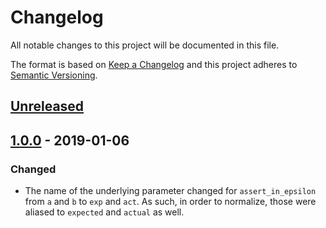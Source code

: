 # Changelog

All notable changes to this project will be documented in this file.

The format is based on [Keep a Changelog](http://keepachangelog.com/en/1.0.0/) and this project adheres to [Semantic Versioning](http://semver.org/spec/v2.0.0.html).

## [Unreleased]

## [1.0.0] - 2019-01-06

### Changed

- The name of the underlying parameter changed for `assert_in_epsilon` from `a` and `b` to `exp` and `act`. As such, in order to normalize, those were aliased to `expected` and `actual` as well.

[unreleased]: https://github.com/CultureHQ/client/compare/v1.0.0...HEAD
[1.0.0]: https://github.com/CultureHQ/client/compare/v0.0.2...v1.0.0
